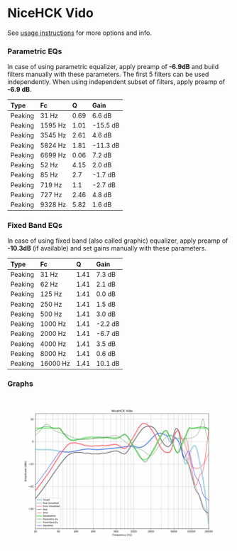 # NiceHCK Vido
See [usage instructions](https://github.com/jaakkopasanen/AutoEq#usage) for more options and info.

### Parametric EQs
In case of using parametric equalizer, apply preamp of **-6.9dB** and build filters manually
with these parameters. The first 5 filters can be used independently.
When using independent subset of filters, apply preamp of **-6.9 dB**.

| Type    | Fc      |    Q | Gain     |
|:--------|:--------|:-----|:---------|
| Peaking | 31 Hz   | 0.69 | 6.6 dB   |
| Peaking | 1595 Hz | 1.01 | -15.5 dB |
| Peaking | 3545 Hz | 2.61 | 4.6 dB   |
| Peaking | 5824 Hz | 1.81 | -11.3 dB |
| Peaking | 6699 Hz | 0.06 | 7.2 dB   |
| Peaking | 52 Hz   | 4.15 | 2.0 dB   |
| Peaking | 85 Hz   | 2.7  | -1.7 dB  |
| Peaking | 719 Hz  | 1.1  | -2.7 dB  |
| Peaking | 727 Hz  | 2.46 | 4.8 dB   |
| Peaking | 9328 Hz | 5.82 | 1.6 dB   |

### Fixed Band EQs
In case of using fixed band (also called graphic) equalizer, apply preamp of **-10.3dB**
(if available) and set gains manually with these parameters.

| Type    | Fc       |    Q | Gain    |
|:--------|:---------|:-----|:--------|
| Peaking | 31 Hz    | 1.41 | 7.3 dB  |
| Peaking | 62 Hz    | 1.41 | 2.1 dB  |
| Peaking | 125 Hz   | 1.41 | 0.0 dB  |
| Peaking | 250 Hz   | 1.41 | 1.5 dB  |
| Peaking | 500 Hz   | 1.41 | 3.0 dB  |
| Peaking | 1000 Hz  | 1.41 | -2.2 dB |
| Peaking | 2000 Hz  | 1.41 | -6.7 dB |
| Peaking | 4000 Hz  | 1.41 | 3.5 dB  |
| Peaking | 8000 Hz  | 1.41 | 0.6 dB  |
| Peaking | 16000 Hz | 1.41 | 10.1 dB |

### Graphs
![](./NiceHCK%20Vido.png)